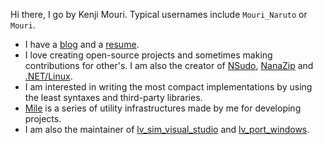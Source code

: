 ﻿Hi there, I go by Kenji Mouri. Typical usernames include `Mouri_Naruto` or
`Mouri`.

+ I have a [blog] and a [resume].
+ I love creating open-source projects and sometimes making contributions for
  other's. I am also the creator of [NSudo], [NanaZip] and [.NET/Linux].
+ I am interested in writing the most compact implementations by using the 
  least syntaxes and third-party libraries.
+ [Mile] is a series of utility infrastructures made by me for developing 
  projects.
+ I am also the maintainer of [lv_sim_visual_studio] and [lv_port_windows].

[blog]: https://mouri.moe/
[resume]: https://mouri.moe/assets/resume/resume_english.pdf
[NSudo]: https://m2team.github.io/NSudo
[NanaZip]: https://github.com/M2Team/NanaZip
[.NET/Linux]: https://github.com/dotnet-linux
[Mile]: https://github.com/ProjectMile
[lv_sim_visual_studio]: https://github.com/lvgl/lv_sim_visual_studio
[lv_port_windows]: https://github.com/lvgl/lv_port_windows
